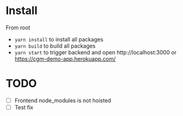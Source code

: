 # Install
From root
- `yarn install` to install all packages
- `yarn build` to build all packages
- `yarn start` to trigger backend and open http://localhost:3000 or https://cgm-demo-app.herokuapp.com/
# TODO
- [ ] Frontend node_modules is not hoisted
- [ ] Test fix